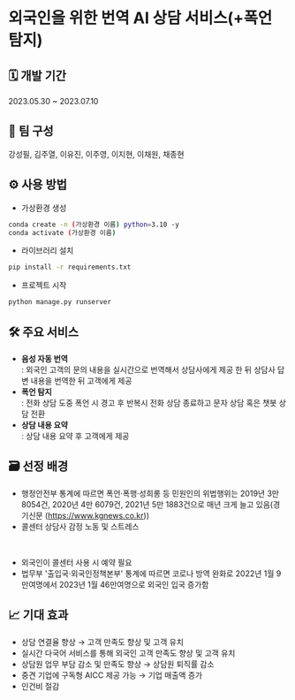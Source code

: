 # 외국인을 위한 번역 AI 상담 서비스(+폭언 탐지)
## **🗓 개발 기간**

2023.05.30 ~ 2023.07.10

## **🤝 팀 구성**

강성필, 김주열, 이유진, 이주영, 이지현, 이채원, 채종현

## **⚙ 사용 방법**
- 가상환경 생성
```bash
conda create -n (가상환경 이름) python=3.10 -y
conda activate (가상환경 이름)
```   
- 라이브러리 설치
```bash
pip install -r requirements.txt
```   
- 프로젝트 시작
```bash
python manage.py runserver
```

## **🛠 주요 서비스**
- **음성 자동 번역**<br>
: 외국인 고객의 문의 내용을 실시간으로 번역해서 상담사에게 제공 한 뒤 상담사 답변 내용을 번역한 뒤 고객에게 제공
- **폭언 탐지**<br>
: 전화 상담 도중 폭언 시 경고 후 반복시 전화 상담 종료하고 문자 상담 혹은 챗봇 상담 전환 
- **상담 내용 요약**<br>
: 상담 내용 요약 후 고객에게 제공

## **🗃 선정 배경**
- 행정안전부 통계에 따르면 폭언·폭행·성희롱 등 민원인의 위법행위는 2019년 3만 8054건, 2020년 4만 6079건, 2021년 5만 1883건으로 매년 크게 늘고 있음(경기신문 (https://www.kgnews.co.kr))
- 콜센터 상담사 감정 노동 및 스트레스

<br>

- 외국인이 콜센터 사용 시 예약 필요
- 법무부 '출입국·외국인정책본부' 통계에 따르면 코로나 방역 완화로 2022년 1월 9만여명에서 2023년 1월 46만여명으로 외국인 입국 증가함

## **📈 기대 효과**
- 상담 연결율 향상 → 고객 만족도 향상 및 고객 유치
- 실시간 다국어 서비스를 통해 외국인 고객 만족도 향상 및 고객 유치
- 상담원 업무 부담 감소 및 만족도 향상 → 상담원 퇴직률 감소
- 중견 기업에 구독형 AICC 제공 가능 → 기업 매출액 증가
- 인건비 절감
